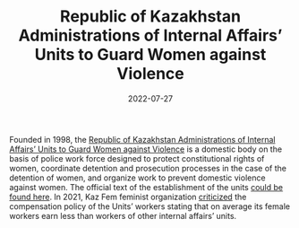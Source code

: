 ﻿---
title: "Units to Guard Women against Violence"
linkTitle: "Units to Guard Women against Violence"
contributor: ["Aizada Arystanbek"]
date: 2022-07-27
countries: ["Kazakhstan"]
category: ["Government"]
tags: ["government", "policy", "gender-based violence"]
date_start: [1998]
date_end: []
data_type: ["policy", "archive"] 
title: ["Republic of Kazakhstan Administrations of Internal Affairs’ Units to Guard Women against Violence"]
language: ["Russian", "Kazakh", "English"]
updated: 2023-05-26
description: 
  The Republic of Kazakhstan Administrations of Internal Affairs’ Units to Guard Women against Violence is a domestic body on the basis of police work force designed to protect constitutional rights of women, coordinate detention and prosecution processes in the case of the detention of women, and organize work to prevent domestic violence against women.
---

Founded in 1998, the [Republic of Kazakhstan Administrations of Internal Affairs’ Units to Guard Women against Violence](https://adilet.zan.kz/rus/docs/V1500012948) is a domestic body on the basis of police work force designed to protect constitutional rights of women, coordinate detention and prosecution processes in the case of the detention of women, and organize work to prevent domestic violence against women. The official text of the establishment of the units [could be found here](https://adilet.zan.kz/rus/docs/V1500012948). In 2021, Kaz Fem feminist organization [criticized](https://www.instagram.com/p/CXtA7T6MbAM/) the compensation policy of the Units’ workers stating that on average its female workers earn less than workers of other internal affairs’ units. 
